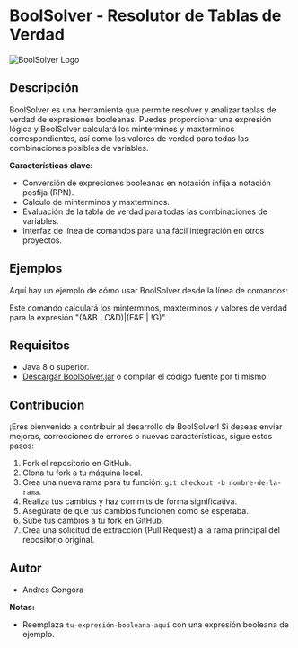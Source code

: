 # **BoolSolver - Resolutor de Tablas de Verdad**

![BoolSolver Logo](https://superinteresante7.files.wordpress.com/2011/10/conjuncion1.png)

## Descripción

BoolSolver es una herramienta que permite resolver y analizar tablas de verdad de expresiones booleanas. Puedes proporcionar una expresión lógica y BoolSolver calculará los minterminos y maxterminos correspondientes, así como los valores de verdad para todas las combinaciones posibles de variables.

**Características clave:**

- Conversión de expresiones booleanas en notación infija a notación posfija (RPN).
- Cálculo de minterminos y maxterminos.
- Evaluación de la tabla de verdad para todas las combinaciones de variables.
- Interfaz de línea de comandos para una fácil integración en otros proyectos.

## Ejemplos

Aquí hay un ejemplo de cómo usar BoolSolver desde la línea de comandos:

Este comando calculará los minterminos, maxterminos y valores de verdad para la expresión "(A&B | C&D)|(E&F | !G)".

## Requisitos

- Java 8 o superior.
- [Descargar BoolSolver.jar](link-a-la-última-versión.jar) o compilar el código fuente por ti mismo.

## Contribución

¡Eres bienvenido a contribuir al desarrollo de BoolSolver! Si deseas enviar mejoras, correcciones de errores o nuevas características, sigue estos pasos:

1. Fork el repositorio en GitHub.
2. Clona tu fork a tu máquina local.
3. Crea una nueva rama para tu función: `git checkout -b nombre-de-la-rama`.
4. Realiza tus cambios y haz commits de forma significativa.
5. Asegúrate de que tus cambios funcionen como se esperaba.
6. Sube tus cambios a tu fork en GitHub.
7. Crea una solicitud de extracción (Pull Request) a la rama principal del repositorio original.

## Autor

- Andres Gongora

**Notas:**

- Reemplaza `tu-expresión-booleana-aquí` con una expresión booleana de ejemplo.


